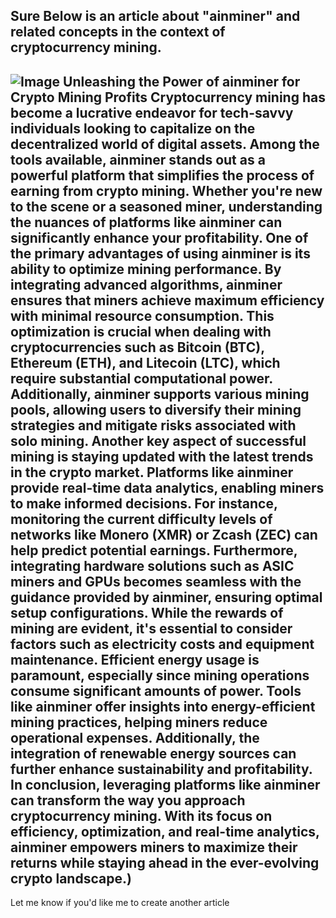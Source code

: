 Sure Below is an article about "ainminer" and related concepts in the context of cryptocurrency mining.
---

![Image](https://github.com/user-attachments/assets/d7419ec9-dc67-403f-bf28-8faea5f1f74f)
**Unleashing the Power of ainminer for Crypto Mining Profits**
Cryptocurrency mining has become a lucrative endeavor for tech-savvy individuals looking to capitalize on the decentralized world of digital assets. Among the tools available, **ainminer** stands out as a powerful platform that simplifies the process of earning from crypto mining. Whether you're new to the scene or a seasoned miner, understanding the nuances of platforms like **ainminer** can significantly enhance your profitability.
One of the primary advantages of using **ainminer** is its ability to optimize mining performance. By integrating advanced algorithms, **ainminer** ensures that miners achieve maximum efficiency with minimal resource consumption. This optimization is crucial when dealing with cryptocurrencies such as **Bitcoin (BTC)**, **Ethereum (ETH)**, and **Litecoin (LTC)**, which require substantial computational power. Additionally, **ainminer** supports various mining pools, allowing users to diversify their mining strategies and mitigate risks associated with solo mining.
Another key aspect of successful mining is staying updated with the latest trends in the crypto market. Platforms like **ainminer** provide real-time data analytics, enabling miners to make informed decisions. For instance, monitoring the current difficulty levels of networks like **Monero (XMR)** or **Zcash (ZEC)** can help predict potential earnings. Furthermore, integrating hardware solutions such as **ASIC miners** and **GPUs** becomes seamless with the guidance provided by **ainminer**, ensuring optimal setup configurations.
While the rewards of mining are evident, it's essential to consider factors such as electricity costs and equipment maintenance. Efficient energy usage is paramount, especially since mining operations consume significant amounts of power. Tools like **ainminer** offer insights into energy-efficient mining practices, helping miners reduce operational expenses. Additionally, the integration of renewable energy sources can further enhance sustainability and profitability.
In conclusion, leveraging platforms like **ainminer** can transform the way you approach cryptocurrency mining. With its focus on efficiency, optimization, and real-time analytics, **ainminer** empowers miners to maximize their returns while staying ahead in the ever-evolving crypto landscape.)
---
Let me know if you'd like me to create another article
